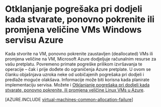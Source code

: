 <properties
    pageTitle="Otklanjanje pogrešaka pri dodjeli Windows VM | Microsoft Azure"
    description="Otklanjanje pogrešaka pri dodjeli kada stvarate, ponovno pokrenite ili promjena veličine Windows VM servisu Azure"
    services="virtual-machines-windows, azure-resource-manager"
    documentationCenter=""
    authors="JiangChen79"
    manager="felixwu"
    editor=""
    tags="top-support-issue,azure-resource-manager,azure-service-management"/>

<tags
    ms.service="virtual-machines-windows"
    ms.workload="na"
    ms.tgt_pltfrm="vm-windows"
    ms.devlang="na"
    ms.topic="article"
    ms.date="02/02/2016"
    ms.author="cjiang"/>

# <a name="troubleshoot-allocation-failures-when-you-create-restart-or-resize-windows-vms-in-azure"></a>Otklanjanje pogrešaka pri dodjeli kada stvarate, ponovno pokrenite ili promjena veličine VMs Windows servisu Azure

Kada stvorite na VM, ponovno pokrenite zaustavljen (deallocated) VMs ili promjena veličine na VM, Microsoft Azure dodjeljuje računalnim resurse za vašu pretplatu. Povremeno primate pogreške prilikom izvršavanja te operacije – čak i prije dođete do ograničenja Azure pretplate. U ovom se članku objašnjava uzroka neke od uobičajenih pogrešaka pri dodjeli i predlaže moguće olakšava. Informacije može biti korisna kada planirate implementaciju servisa. Možete i [Otklanjanje pogrešaka pri dodjeli kada stvarate, ponovno pokrenite, ili promjena veličine Linux VMs u Azure](virtual-machines-linux-allocation-failure.md).

[AZURE.INCLUDE [virtual-machines-common-allocation-failure](../../includes/virtual-machines-common-allocation-failure.md)]

